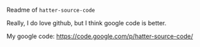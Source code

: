 Readme of `hatter-source-code`

Really, I do love github, but I think google code is better.

My google code: https://code.google.com/p/hatter-source-code/
